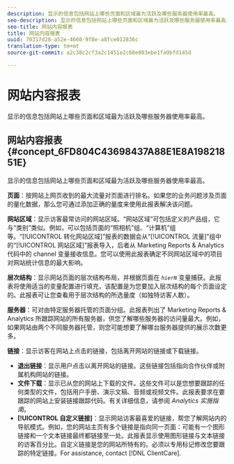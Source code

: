 ```yaml
---
description: 显示的信息包括网站上哪些页面和区域最为活跃及哪些服务器使用率最高。
seo-description: 显示的信息包括网站上哪些页面和区域最为活跃及哪些服务器使用率最高。
seo-title: 网站内容报表
title: 网站内容报表
uuid: 70317d28-a52e-4660-9f8e-a8fce012836c
translation-type: tm+mt
source-git-commit: a2c38c2cf3a2c1451e2c60e003ebe1fa9bfd145d

---
```



# 网站内容报表

显示的信息包括网站上哪些页面和区域最为活跃及哪些服务器使用率最高。

## 网站内容报表 {#concept_6FD804C43698437A88E1E8A19821851E}

显示的信息包括网站上哪些页面和区域最为活跃及哪些服务器使用率最高。

**页面**：按网站上网页收到的最大流量对页面进行排名。如果您的业务问题涉及页面的量化数据，那么您可通过添加正确的量度来使用此报表解决该问题。

**网站区域**：显示访客最常访问的网站区域。“网站区域”可包括定义的产品组，它与“类别”类似。例如，可以包括页面的“照相机”组、“计算机”组等。“[!UICONTROL 转化网站区域]”报表的数据会从“[!UICONTROL 流量]”组中的“[!UICONTROL 网站区域]”报表导入，后者从 Marketing Reports &amp; Analytics 代码中的 channel 变量接收信息。您可以使用此报表确定不同网站区域中的项目对网站统计信息的最大影响。

**层次结构**：显示网站页面的层次结构布局，并根据页面在 *`hierN`* 变量捕获。此报表将使用适当的变量配置进行填充，该配置是为您要加入层次结构的每个页面设定的。此报表可让您查看用于层次结构的所选量度（如独特访客人数）。

**服务器**：可对由特定服务器托管的页面分组。此报表列出了 Marketing Reports &amp; Analytics 所跟踪网站的所有服务器，供您了解哪些服务器的访问量最大。例如，如果网站由两个不同服务器托管，则您可能想要了解哪台服务器提供的展示次数更多。

**链接**：显示访客在网站上点击的链接，包括离开网站的链接或下载链接。

* **退出链接**：显示用户点击以离开网站的链接。这些链接包括指向合作伙伴或附属机构网站的链接。
* **文件下载**：显示已从您的网站上下载的文件。这些文件可以是您想要跟踪的任何类型的文件，包括用户手册、演示文稿、音频或视频文件。此报表要求在要跟踪的网站上安装链接跟踪代码。有关详细信息，请参阅 *Analytics 实施指南*。
* **[!UICONTROL 自定义链接]**：显示网站访客最喜爱的链接，帮您了解网站内的导航模式。例如，您的网站主页有多个链接是指向同一页面：可能有一个图形链接和一个文本链接最终都链接至一处。此报表显示使用图形链接与文本链接的访客百分比。自定义链接是您的网站所特有的。必须以专用标记修改您要跟踪的特定链接。For assistance, contact [!DNL ClientCare].

